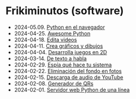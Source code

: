 # Frikiminutos (software)

* 2024-05.09. [Python en el navegador](pyscript.md)
* 2024-04-25. [Awesome Python](awesome.md)
* 2024-04-18. [Edita videos](moviepy/moviepy.md)
* 2024-04-11. [Crea gráficos y dibujos](turtle/turtle.md)
* 2024-04-04. [Desarrolla juegos en 2D](pygame/pygame.md)
* 2024-03-14. [De texto a habla](texto-habla/README.md)
* 2024-02-29. [Espía qué hace tu sistema](monitoring.md)
* 2024-02-22. [Eliminación del fondo en fotos](background/background.md)
* 2024-02-15. [Descarga de audio de YouTube](pytube/pytube.md)
* 2024-02-08. [Generador de QRs](qr/qr.md)
* 2024-02-01. [Servidor web Python de una línea](python_http.md)
